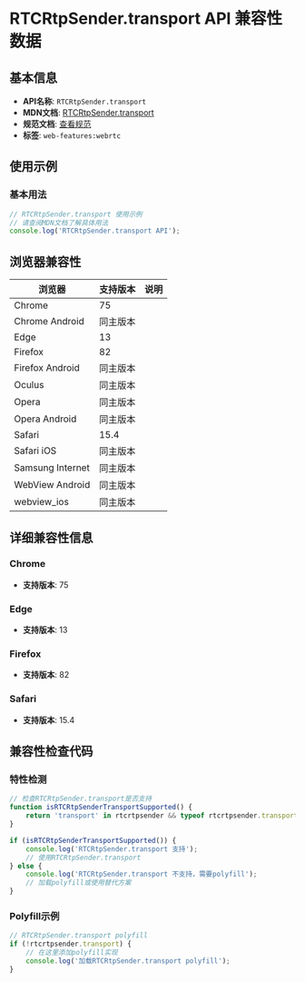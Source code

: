 # RTCRtpSender.transport API 兼容性数据

## 基本信息

- **API名称**: `RTCRtpSender.transport`
- **MDN文档**: [RTCRtpSender.transport](https://developer.mozilla.org/docs/Web/API/RTCRtpSender/transport)
- **规范文档**: [查看规范](https://w3c.github.io/webrtc-pc/#dom-rtcrtpsender-transport)
- **标签**: `web-features:webrtc`

## 使用示例

### 基本用法

```javascript
// RTCRtpSender.transport 使用示例
// 请查阅MDN文档了解具体用法
console.log('RTCRtpSender.transport API');
```

## 浏览器兼容性

| 浏览器 | 支持版本 | 说明 |
|--------|----------|------|
| Chrome | 75 |  |
| Chrome Android | 同主版本 |  |
| Edge | 13 |  |
| Firefox | 82 |  |
| Firefox Android | 同主版本 |  |
| Oculus | 同主版本 |  |
| Opera | 同主版本 |  |
| Opera Android | 同主版本 |  |
| Safari | 15.4 |  |
| Safari iOS | 同主版本 |  |
| Samsung Internet | 同主版本 |  |
| WebView Android | 同主版本 |  |
| webview_ios | 同主版本 |  |

## 详细兼容性信息

### Chrome

- **支持版本**: 75

### Edge

- **支持版本**: 13

### Firefox

- **支持版本**: 82

### Safari

- **支持版本**: 15.4

## 兼容性检查代码

### 特性检测

```javascript
// 检查RTCRtpSender.transport是否支持
function isRTCRtpSenderTransportSupported() {
    return 'transport' in rtcrtpsender && typeof rtcrtpsender.transport === 'function';
}

if (isRTCRtpSenderTransportSupported()) {
    console.log('RTCRtpSender.transport 支持');
    // 使用RTCRtpSender.transport
} else {
    console.log('RTCRtpSender.transport 不支持，需要polyfill');
    // 加载polyfill或使用替代方案
}
```

### Polyfill示例

```javascript
// RTCRtpSender.transport polyfill
if (!rtcrtpsender.transport) {
    // 在这里添加polyfill实现
    console.log('加载RTCRtpSender.transport polyfill');
}
```

